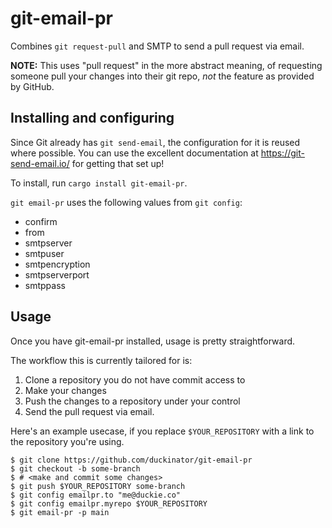 # git-email-pr

Combines `git request-pull` and SMTP to send a pull request via email.

**NOTE:** This uses "pull request" in the more abstract meaning, of
requesting someone pull your changes into their git repo, _not_ the
feature as provided by GitHub.

## Installing and configuring

Since Git already has `git send-email`, the configuration for it is reused
where possible. You can use the excellent documentation at
https://git-send-email.io/ for getting that set up!

To install, run `cargo install git-email-pr`.

`git email-pr` uses the following values from `git config`:

- confirm
- from
- smtpserver
- smtpuser
- smtpencryption
- smtpserverport
- smtppass

## Usage

Once you have git-email-pr installed, usage is pretty straightforward.

The workflow this is currently tailored for is:

1. Clone a repository you do not have commit access to
2. Make your changes
3. Push the changes to a repository under your control
4. Send the pull request via email.

Here's an example usecase, if you replace `$YOUR_REPOSITORY` with a link
to the repository you're using.

```
$ git clone https://github.com/duckinator/git-email-pr
$ git checkout -b some-branch
$ # <make and commit some changes>
$ git push $YOUR_REPOSITORY some-branch
$ git config emailpr.to "me@duckie.co"
$ git config emailpr.myrepo $YOUR_REPOSITORY
$ git email-pr -p main
```
